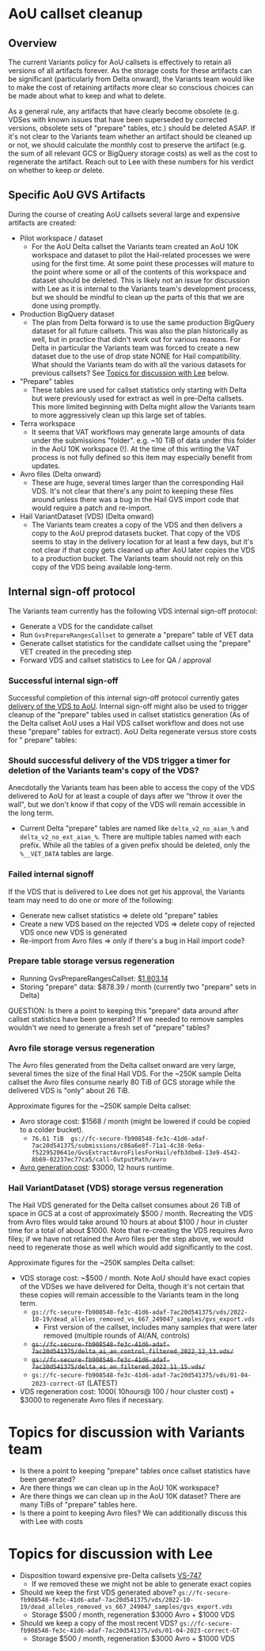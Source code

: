# AoU callset cleanup

## Overview

The current Variants policy for AoU callsets is effectively to retain all versions of all artifacts forever. As the
storage costs for these artifacts can be significant (particularly from Delta onward), the Variants team would like to
make the cost of retaining artifacts more clear so conscious choices can be made about what to keep and what to delete.

As a general rule, any artifacts that have clearly become obsolete (e.g. VDSes with known issues that have been
superseded by corrected versions, obsolete sets of "prepare" tables, etc.) should be deleted ASAP. If it's not clear to
the Variants team whether an artifact should be cleaned up or not, we should calculate the monthly cost to preserve the
artifact (e.g. the sum of all relevant GCS or BigQuery storage costs) as well as the cost to regenerate the artifact.
Reach out to Lee with these numbers for his verdict on whether to keep or delete.

## Specific AoU GVS Artifacts

During the course of creating AoU callsets several large and expensive artifacts are created:

* Pilot workspace / dataset
    * For the AoU Delta callset the Variants team created an AoU 10K workspace and dataset to pilot the Hail-related
      processes we were using for the first time. At some point these processes will mature to the point where some or
      all of the contents of this workspace and dataset should be deleted. This is likely not an issue for discussion
      with Lee as it is internal to the Variants team's development process, but we should be mindful to clean up the
      parts of this that we are done using promptly.
* Production BigQuery dataset
    * The plan from Delta forward is to use the same production BigQuery dataset for all future callsets. This was also
      the plan historically as well, but in practice that didn't work out for various reasons. For Delta in particular
      the Variants team was forced to create a new dataset due to the use of drop state NONE for Hail compatibility.
      What should the Variants team do with all the various datasets for previous callsets?
      See [Topics for discussion with Lee](#topics-for-discussion-with-lee) below.
* "Prepare" tables
    * These tables are used for callset statistics only starting with Delta but were previously used for extract as well
      in pre-Delta callsets. This more limited beginning with Delta might allow the Variants team to more aggressively
      clean up this large set of tables.
* Terra workspace
    * It seems that VAT workflows may generate large amounts of data under the submissions "folder". e.g. ~10 TiB of
      data under this folder in the AoU 10K workspace (!). At the time of this writing the VAT process is not fully
      defined so this item may especially benefit from updates.
* Avro files (Delta onward)
    * These are huge, several times larger than the corresponding Hail VDS. It's not clear that there's any point to
      keeping these files around unless there was a bug in the Hail GVS import code that would require a patch and
      re-import.
* Hail VariantDataset (VDS) (Delta onward)
    * The Variants team creates a copy of the VDS and then delivers a copy to the AoU preprod datasets bucket. That copy
      of the VDS seems to stay in the delivery location for at least a few days, but it's not clear if that copy gets
      cleaned up after AoU later copies the VDS to a production bucket. The Variants team should not rely on this copy
      of the VDS being available long-term.

## Internal sign-off protocol

The Variants team currently has the following VDS internal sign-off protocol:

* Generate a VDS for the candidate callset
* Run `GvsPrepareRangesCallset` to generate a "prepare" table of VET data
* Generate callset statistics for the candidate callset using the "prepare" VET created in the preceding step
* Forward VDS and callset statistics to Lee for QA / approval

### Successful internal sign-off

Successful completion of this internal sign-off protocol currently
gates [delivery of the VDS to AoU](../vds/delivery/Delivering%20a%20VDS.md). Internal sign-off might also be used to
trigger cleanup of the "prepare" tables used in callset statistics generation (As of the Delta callset AoU uses a Hail
VDS callset workflow and does not use these "prepare" tables for extract). AoU Delta regenerate versus store costs for "
prepare" tables:

### Should successful delivery of the VDS trigger a timer for deletion of the Variants team's copy of the VDS?

Anecdotally the Variants team has been able to access the copy of the VDS delivered to AoU for at least a couple of days
after we "throw it over the wall", but we don't know if that copy of the VDS will remain accessible in the long term.

* Current Delta "prepare" tables are named like `delta_v2_no_aian_%` and `delta_v2_no_ext_aian_%`. There are multiple
  tables named with each prefix. While all the tables of a given prefix should be deleted, only the `%__VET_DATA` tables
  are large.

### Failed internal signoff

If the VDS that is delivered to Lee does not get his approval, the Variants team may need to do one or more of the
following:

* Generate new callset statistics => delete old "prepare" tables
* Create a new VDS based on the rejected VDS => delete copy of rejected VDS once new VDS is generated
* Re-import from Avro files => only if there's a bug in Hail import code?

### Prepare table storage versus regeneration

* Running
  GvsPrepareRangesCallset: [$1,803.14](https://docs.google.com/spreadsheets/d/1fcmEVWvjsx4XFLT9ZUsruUznnlB94xKgDIIyCGu6ryQ/edit#gid=0)
* Storing "prepare" data: $878.39 / month (currently two "prepare" sets in Delta)

QUESTION: Is there a point to keeping this "prepare" data around after callset statistics have been generated? If we
needed to remove samples wouldn't we need to generate a fresh set of "prepare" tables?

### Avro file storage versus regeneration

The Avro files generated from the Delta callset onward are very large, several times the size of the final Hail VDS.
For the ~250K sample Delta callset the Avro files consume nearly 80 TiB of GCS storage while the delivered VDS is
"only" about 26 TiB.

Approximate figures for the ~250K sample Delta callset:

* Avro storage cost: $1568 / month (might be lowered if could be copied to a colder bucket).
    * `76.61 TiB  gs://fc-secure-fb908548-fe3c-41d6-adaf-7ac20d541375/submissions/c86a6e8f-71a1-4c38-9e6a-f5229520641e/GvsExtractAvroFilesForHail/efb3dbe8-13e9-4542-8b69-02237ec77ca5/call-OutputPath/avro`
* [Avro generation cost](https://docs.google.com/spreadsheets/d/1fcmEVWvjsx4XFLT9ZUsruUznnlB94xKgDIIyCGu6ryQ/edit#gid=0):
  $3000, 12 hours runtime.

### Hail VariantDataset (VDS) storage versus regeneration

The Hail VDS generated for the Delta callset consumes about 26 TiB of space in GCS at a cost of approximately $500 /
month. Recreating the VDS from Avro files would take around 10 hours at about $100 / hour in cluster time for a total of
about $1000. Note that re-creating the VDS requires Avro files; if we have not retained the Avro files per the step
above, we would need to regenerate those as well which would add significantly to the cost.

Approximate figures for the ~250K samples Delta callset:

* VDS storage cost: ~$500 / month. Note AoU should have exact copies of the VDSes we have delivered for Delta, though
  it's not certain that these copies will remain accessible to the Variants team in the long term.
    * `gs://fc-secure-fb908548-fe3c-41d6-adaf-7ac20d541375/vds/2022-10-19/dead_alleles_removed_vs_667_249047_samples/gvs_export.vds`
        * First version of the callset, includes many samples that were later removed (multiple rounds of AI/AN,
          controls)
    * ~~`gs://fc-secure-fb908548-fe3c-41d6-adaf-7ac20d541375/delta_ai_an_control_filtered_2022_12_13.vds/`~~
    * ~~`gs://fc-secure-fb908548-fe3c-41d6-adaf-7ac20d541375/delta_ai_an_filtered_2022_11_15.vds/`~~
    * `gs://fc-secure-fb908548-fe3c-41d6-adaf-7ac20d541375/vds/01-04-2023-correct-GT` (LATEST)
* VDS regeneration cost: $1000 (~10 hours @ ~$100 / hour cluster cost) + $3000 to regenerate Avro files if necessary.

# Topics for discussion with Variants team

* Is there a point to keeping "prepare" tables once callset statistics have been generated?
* Are there things we can clean up in the AoU 10K workspace?
* Are there things we can clean up in the AoU 10K dataset? There are many TiBs of "prepare" tables here.
* Is there a point to keeping Avro files? We can additionally discuss this with Lee with costs 

# Topics for discussion with Lee

* Disposition toward expensive pre-Delta callsets [VS-747](https://broadworkbench.atlassian.net/browse/VS-747)
  * If we removed these we might not be able to generate exact copies 
* Should we keep the first VDS generated above? `gs://fc-secure-fb908548-fe3c-41d6-adaf-7ac20d541375/vds/2022-10-19/dead_alleles_removed_vs_667_249047_samples/gvs_export.vds`
  * Storage $500 / month, regeneration $3000 Avro + $1000 VDS
* Should we keep a copy of the most recent VDS? `gs://fc-secure-fb908548-fe3c-41d6-adaf-7ac20d541375/vds/01-04-2023-correct-GT`
  * Storage $500 / month, regeneration $3000 Avro + $1000 VDS
